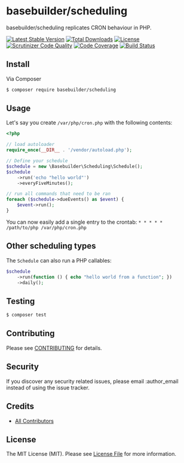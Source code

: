 # basebuilder/scheduling
basebuilder/scheduling replicates CRON behaviour in PHP.

[![Latest Stable Version](https://poser.pugx.org/basebuilder/scheduling/v/stable)](https://packagist.org/packages/basebuilder/scheduling)
[![Total Downloads](https://poser.pugx.org/basebuilder/scheduling/downloads)](https://packagist.org/packages/basebuilder/scheduling)
[![License](https://poser.pugx.org/basebuilder/scheduling/license)](https://packagist.org/packages/basebuilder/scheduling)
[![Scrutinizer Code Quality](https://scrutinizer-ci.com/g/clansman-nl/scheduling/badges/quality-score.png?b=master)](https://scrutinizer-ci.com/g/clansman-nl/scheduling/?branch=master)
[![Code Coverage](https://scrutinizer-ci.com/g/clansman-nl/scheduling/badges/coverage.png?b=master)](https://scrutinizer-ci.com/g/clansman-nl/scheduling/?branch=master)
[![Build Status](https://scrutinizer-ci.com/g/clansman-nl/scheduling/badges/build.png?b=master)](https://scrutinizer-ci.com/g/clansman-nl/scheduling/build-status/master)

## Install

Via Composer

``` bash
$ composer require basebuilder/scheduling
```

## Usage

Let's say you create `/var/php/cron.php` with the following contents:

```PHP
<?php

// load autoloader
require_once(__DIR__ . '/vendor/autoload.php');

// Define your schedule
$schedule = new \Basebuilder\Scheduling\Schedule();
$schedule
    ->run('echo "hello world"')
    ->everyFiveMinutes();

// run all commands that need to be ran
foreach ($schedule->dueEvents() as $event) {
    $event->run();
}
```

You can now easily add a single entry to the crontab:
`* * * * * /path/to/php /var/php/cron.php`

## Other scheduling types
The `Schedule` can also run a PHP callables:

```PHP
$schedule
    ->run(function () { echo "hello world from a function"; })
    ->daily();
```

## Testing

``` bash
$ composer test
```

## Contributing

Please see [CONTRIBUTING](CONTRIBUTING.md) for details.

## Security

If you discover any security related issues, please email :author_email instead of using the issue tracker.

## Credits

- [All Contributors](../../contributors)

## License

The MIT License (MIT). Please see [License File](LICENSE.md) for more information.
